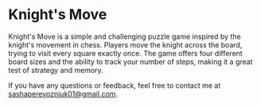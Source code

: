 # Knight's Move

Knight's Move is a simple and challenging puzzle game inspired by the knight's movement in chess. Players move the knight across the board, trying to visit every square exactly once. The game offers four different board sizes and the ability to track your number of steps, making it a great test of strategy and memory.

If you have any questions or feedback, feel free to contact me at [sashaperevozniuk01@gmail.com](mailto:sashaperevozniuk01@gmail.com).
